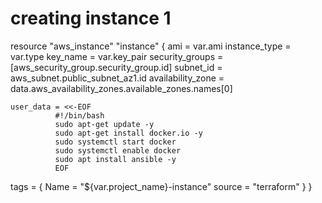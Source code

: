 # creating instance 1

resource "aws_instance" "instance" {
  ami               = var.ami
  instance_type     = var.type
  key_name          = var.key_pair
  security_groups   = [aws_security_group.security_group.id]
  subnet_id         = aws_subnet.public_subnet_az1.id
  availability_zone = data.aws_availability_zones.available_zones.names[0]

    user_data = <<-EOF
              #!/bin/bash
              sudo apt-get update -y
              sudo apt-get install docker.io -y
              sudo systemctl start docker
              sudo systemctl enable docker
              sudo apt install ansible -y
              EOF

  tags = {
    Name   = "${var.project_name}-instance"
    source = "terraform"
  }
}
